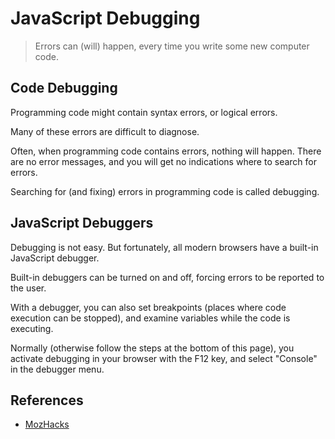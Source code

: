 # JavaScript Debugging

> Errors can (will) happen, every time you write some new computer code.

## Code Debugging

Programming code might contain syntax errors, or logical errors.

Many of these errors are difficult to diagnose.

Often, when programming code contains errors, nothing will happen. There are no error messages, and you will get no indications where to search for errors.

Searching for (and fixing) errors in programming code is called debugging.

## JavaScript Debuggers

Debugging is not easy. But fortunately, all modern browsers have a built-in JavaScript debugger.

Built-in debuggers can be turned on and off, forcing errors to be reported to the user.

With a debugger, you can also set breakpoints (places where code execution can be stopped), and examine variables while the code is executing.

Normally (otherwise follow the steps at the bottom of this page), you activate debugging in your browser with the F12 key, and select "Console" in the debugger menu.

## References

* [MozHacks](https://www.youtube.com/user/mozhacks)